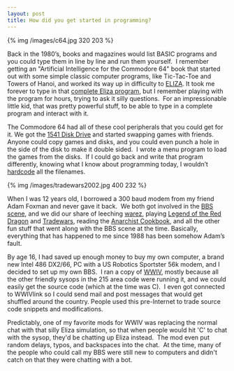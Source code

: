 ```yaml
---
layout: post
title: How did you get started in programming?
---
```


{% img /images/c64.jpg 320 203 %}

Back in the 1980’s, books and magazines would list BASIC programs and you could
type them in line by line and run them yourself.  I remember getting an
"Artificial Intelligence for the Commodore 64" book that started out with some
simple classic computer programs, like Tic-Tac-Toe and Towers of Hanoi, and
worked its way up in difficulty to [ELIZA](http://en.wikipedia.org/wiki/ELIZA).
It took me forever to type in that
[complete Eliza program](http://www.atariarchives.org/bigcomputergames/showpage.php?page=22),
but I remember playing with the program for hours, trying to ask it silly
questions.  For an impressionable little kid, that was pretty powerful stuff, to
be able to type in a complete program and interact with it.

The Commodore 64 had all of these cool peripherals that you could get for it. We
got the [1541 Disk Drive](http://en.wikipedia.org/wiki/Commodore_1541) and
started swapping games with friends.  Anyone could copy games and disks, and you
could even punch a hole in the side of the disk to make it double sided.  I
wrote a menu program to load the games from the disks.  If I could go back and
write that program differently, knowing what I know about programming today, I
wouldn’t [hardcode](http://en.wikipedia.org/wiki/Hard_coding) all the filenames.

{% img /images/tradewars2002.jpg 400 232 %}

When I was 12 years old, I borrowed a 300 baud modem from my friend Adam Foxman
and never gave it back.  We both got involved in the
[BBS scene](http://en.wikipedia.org/wiki/Bulletin_board_system),
and we did our share of leeching [warez](http://en.wikipedia.org/wiki/Warez),
playing
[Legend of the Red Dragon](http://en.wikipedia.org/wiki/Legend_of_the_Red_Dragon)
and [Tradewars](http://en.wikipedia.org/wiki/TradeWars_2002), reading the
[Anarchist Cookbook](http://www.textfiles.com/anarchy/),
and all the other fun stuff that went along with the BBS scene at the time.
Basically, everything that has happened to me since 1988 has been somehow Adam’s
fault.

By age 16, I had saved up enough money to buy my own computer, a
brand new Intel 486 DX2/66, PC with a US Robotics Sportster 56k modem, and I
decided to set up my own BBS.  I ran a copy of
[WWIV](http://en.wikipedia.org/wiki/WWIV), mostly because all the other
friendly sysops in the 215 area code were running it, and we could easily get
the source code (which at the time was C).  I even got connected to WWIVlink so
I could send mail and post messages that would get shuffled around the country.
People used this pre-Internet to trade source code snippets and modifications.

Predictably, one of my favorite mods for WWIV was replacing the normal
chat with that silly Eliza simulation, so that when people would hit 'C' to chat
with the sysop, they'd be chatting up Eliza instead.  The mod even put random
delays, typos, and backspaces into the chat.  At the time, many of the people
who could call my BBS were still new to computers and didn't catch on that they
were chatting with a bot.

